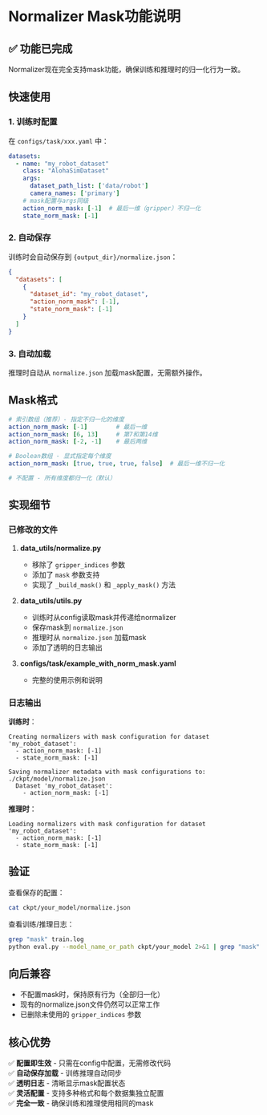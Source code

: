 # Normalizer Mask功能说明

## ✅ 功能已完成

Normalizer现在完全支持mask功能，确保训练和推理时的归一化行为一致。

## 快速使用

### 1. 训练时配置

在 `configs/task/xxx.yaml` 中：

```yaml
datasets:
  - name: "my_robot_dataset"
    class: "AlohaSimDataset"
    args:
      dataset_path_list: ['data/robot']
      camera_names: ['primary']
    # mask配置与args同级
    action_norm_mask: [-1]  # 最后一维（gripper）不归一化
    state_norm_mask: [-1]
```

### 2. 自动保存

训练时会自动保存到 `{output_dir}/normalize.json`：

```json
{
  "datasets": [
    {
      "dataset_id": "my_robot_dataset",
      "action_norm_mask": [-1],
      "state_norm_mask": [-1]
    }
  ]
}
```

### 3. 自动加载

推理时自动从 `normalize.json` 加载mask配置，无需额外操作。

## Mask格式

```yaml
# 索引数组（推荐）- 指定不归一化的维度
action_norm_mask: [-1]        # 最后一维
action_norm_mask: [6, 13]     # 第7和第14维
action_norm_mask: [-2, -1]    # 最后两维

# Boolean数组 - 显式指定每个维度
action_norm_mask: [true, true, true, false]  # 最后一维不归一化

# 不配置 - 所有维度都归一化（默认）
```

## 实现细节

### 已修改的文件

1. **data_utils/normalize.py**
   - 移除了 `gripper_indices` 参数
   - 添加了 `mask` 参数支持
   - 实现了 `_build_mask()` 和 `_apply_mask()` 方法

2. **data_utils/utils.py**
   - 训练时从config读取mask并传递给normalizer
   - 保存mask到 `normalize.json`
   - 推理时从 `normalize.json` 加载mask
   - 添加了透明的日志输出

3. **configs/task/example_with_norm_mask.yaml**
   - 完整的使用示例和说明

### 日志输出

**训练时**：
```
Creating normalizers with mask configuration for dataset 'my_robot_dataset':
  - action_norm_mask: [-1]
  - state_norm_mask: [-1]

Saving normalizer metadata with mask configurations to: ./ckpt/model/normalize.json
  Dataset 'my_robot_dataset':
    - action_norm_mask: [-1]
```

**推理时**：
```
Loading normalizers with mask configuration for dataset 'my_robot_dataset':
  - action_norm_mask: [-1]
  - state_norm_mask: [-1]
```

## 验证

查看保存的配置：
```bash
cat ckpt/your_model/normalize.json
```

查看训练/推理日志：
```bash
grep "mask" train.log
python eval.py --model_name_or_path ckpt/your_model 2>&1 | grep "mask"
```

## 向后兼容

- 不配置mask时，保持原有行为（全部归一化）
- 现有的normalize.json文件仍然可以正常工作
- 已删除未使用的 `gripper_indices` 参数

## 核心优势

✅ **配置即生效** - 只需在config中配置，无需修改代码  
✅ **自动保存加载** - 训练推理自动同步  
✅ **透明日志** - 清晰显示mask配置状态  
✅ **灵活配置** - 支持多种格式和每个数据集独立配置  
✅ **完全一致** - 确保训练和推理使用相同的mask

